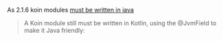 As 2.1.6 koin modules [must be written in java][1]

> A Koin module still must be written in Kotlin, using the @JvmField to make it Java friendly:

[1]: https://doc.insert-koin.io/#/koin-core/java    

